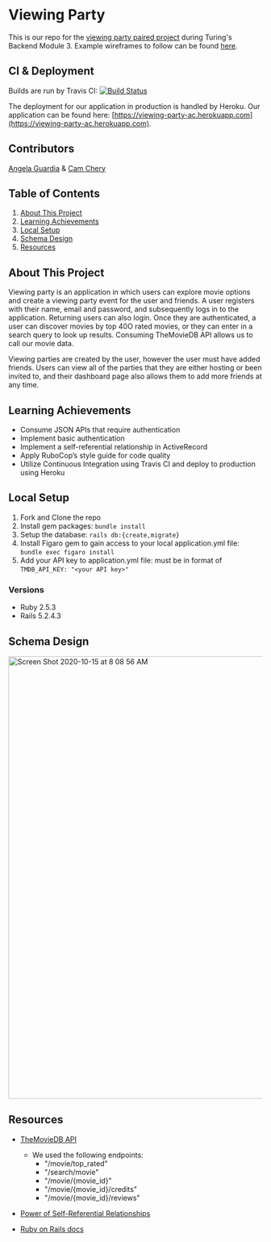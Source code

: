 # Viewing Party

This is our repo for the [viewing party paired project](https://backend.turing.io/module3/projects/viewing_party) during Turing's Backend Module 3. Example wireframes to follow can be found [here](https://backend.turing.io/module3/projects/viewing_party/wireframes).

## CI & Deployment

Builds are run by Travis CI: [![Build Status](https://travis-ci.org/ckccameron/viewing_party.svg?branch=main)](https://travis-ci.org/ckccameron/viewing_party)

The deployment for our application in production is handled by Heroku. Our application can be found here: [https://viewing-party-ac.herokuapp.com](https://viewing-party-ac.herokuapp.com).

## Contributors 
[Angela Guardia](https://github.com/AngelaGuardia) & 
[Cam Chery](https://github.com/ckccameron)

## Table of Contents
1. [About This Project](#about_this_project)
2. [Learning Achievements](#learning_achievements)
3. [Local Setup](#setup)
4. [Schema Design](#schema)
5. [Resources](#resources)

## About This Project <a name="about_this_project"></a>

Viewing party is an application in which users can explore movie options and create a viewing party event for the user and friends. A user registers with their name, email and password, and subsequently logs in to the application. Returning users can also login. Once they are authenticated, a user can discover movies by top 40O rated movies, or they can enter in a search query to look up results. Consuming TheMovieDB API allows us to call our movie data.

Viewing parties are created by the user, however the user must have added friends. Users can view all of the parties that they are either hosting or been invited to, and their dashboard page also allows them to add more friends at any time. 

## Learning Achievements <a name="learning_achievements"></a>

- Consume JSON APIs that require authentication
- Implement basic authentication 
- Implement a self-referential relationship in ActiveRecord 
- Apply RuboCop’s style guide for code quality 
- Utilize Continuous Integration using Travis CI and deploy to production using Heroku

## Local Setup <a name="setup"></a>

1. Fork and Clone the repo
2. Install gem packages: `bundle install`
3. Setup the database: `rails db:{create,migrate}`
4. Install Figaro gem to gain access to your local application.yml file: `bundle exec figaro install`
5. Add your API key to application.yml file: must be in format of `TMDB_API_KEY: "<your API key>"`

  ### Versions

  - Ruby 2.5.3
  - Rails 5.2.4.3
  
## Schema Design <a name="schema"></a>

<img width="877" alt="Screen Shot 2020-10-15 at 8 08 56 AM" src="https://user-images.githubusercontent.com/57038617/96149478-3757ad00-0ebe-11eb-97f5-2b450efca0c9.png">

## Resources <a name="resources"></a>
- [TheMovieDB API](https://developers.themoviedb.org/3/getting-started/introduction)
  - We used the following endpoints:
    - "/movie/top_rated"
    - "/search/movie"
    - "/movie/{movie_id}"
    - "/movie/{movie_id}/credits"
    - "/movie/{movie_id}/reviews"
    
- [Power of Self-Referential Relationships](https://medium.com/@ingridf/the-power-of-self-referential-associations-in-rails-and-self-joins-a9d31b181e4)

- [Ruby on Rails docs](https://apidock.com/rails)
